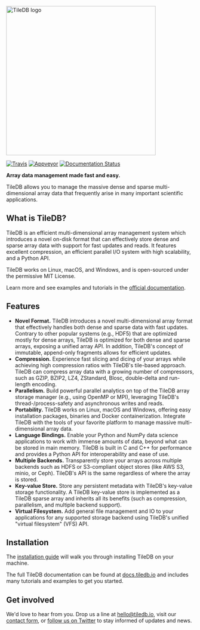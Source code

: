 <a href="https://tiledb.io"><img src="https://api-reference.tiledb.io/_static/tileDB_uppercase_600_112.png" alt="TileDB logo" width="400"></a>

[![Travis](https://travis-ci.org/TileDB-Inc/TileDB.svg?branch=dev)](https://travis-ci.org/TileDB-Inc/TileDB)
[![Appveyor](https://ci.appveyor.com/api/projects/status/kb9h9r5xulk6j53c/branch/dev?svg=true)](https://ci.appveyor.com/project/StavrosPapadopoulos/tiledb/branch/dev)
[![Documentation Status](https://readthedocs.com/projects/tiledb-inc-tiledb/badge/?version=latest)](https://tiledb-inc-tiledb.readthedocs-hosted.com/en/latest/?badge=latest)

**Array data management made fast and easy.**

TileDB allows you to manage the massive dense and sparse multi-dimensional array data that frequently arise in many important scientific applications.

## What is TileDB?

TileDB is an efficient multi-dimensional array management system which introduces a novel on-disk format that can effectively store dense and sparse array data with support for fast updates and reads. It features excellent compression, an efficient parallel I/O system with high scalability, and a Python API.

TileDB works on Linux, macOS, and Windows, and is open-sourced under the permissive MIT License.

Learn more and see examples and tutorials in the [official documentation](https://docs.tiledb.io).

## Features

* **Novel Format.** TileDB introduces a novel multi-dimensional array format that effectively handles both dense and sparse data with fast updates. Contrary to other popular systems (e.g., HDF5) that are optimized mostly for dense arrays, TileDB is optimized for both dense and sparse arrays, exposing a unified array API. In addition, TileDB's concept of immutable, append-only fragments allows for efficient updates.
* **Compression.** Experience fast slicing and dicing of your arrays while achieving high compression ratios with TileDB's tile-based approach. TileDB can compress array data with a growing number of compressors, such as GZIP, BZIP2, LZ4, ZStandard, Blosc, double-delta and run-length encoding.
* **Parallelism.** Build powerful parallel analytics on top of the TileDB array storage manager (e.g., using OpenMP or MPI), leveraging TileDB's thread-/process-safety and asynchronous writes and reads.
* **Portability.** TileDB works on Linux, macOS and Windows, offering easy installation packages, binaries and Docker containerization. Integrate TileDB with the tools of your favorite platform to manage massive multi-dimensional array data.
* **Language Bindings.** Enable your Python and NumPy data science applications to work with immense amounts of data, beyond what can be stored in main memory. TileDB is built in C and C++ for performance and provides a Python API for interoperability and ease of use.
* **Multiple Backends.** Transparently store your arrays across multiple backends such as HDFS or S3-compliant object stores (like AWS S3, minio, or Ceph). TileDB's API is the same regardless of where the array is stored.
* **Key-value Store.** Store any persistent metadata with TileDB's key-value storage functionality. A TileDB key-value store is implemented as a TileDB sparse array and inherits all its benefits (such as compression, parallelism, and multiple backend support).
* **Virtual Filesystem.** Add general file management and IO to your applications for any supported storage backend using TileDB's unified "virtual filesystem" (VFS) API.

## Installation

The [installation guide](https://docs.tiledb.io/docs/installation) will walk you through installing TileDB on your machine.

The full TileDB documentation can be found at [docs.tiledb.io](https://docs.tiledb.io) and includes many tutorials and examples to get you started.

## Get involved

We'd love to hear from you. Drop us a line at [hello@tiledb.io](mailto:hello@tiledb.io), visit our [contact form](https://tiledb.io/contact-us), or [follow us on Twitter](https://twitter.com/tiledb) to stay informed of updates and news.
